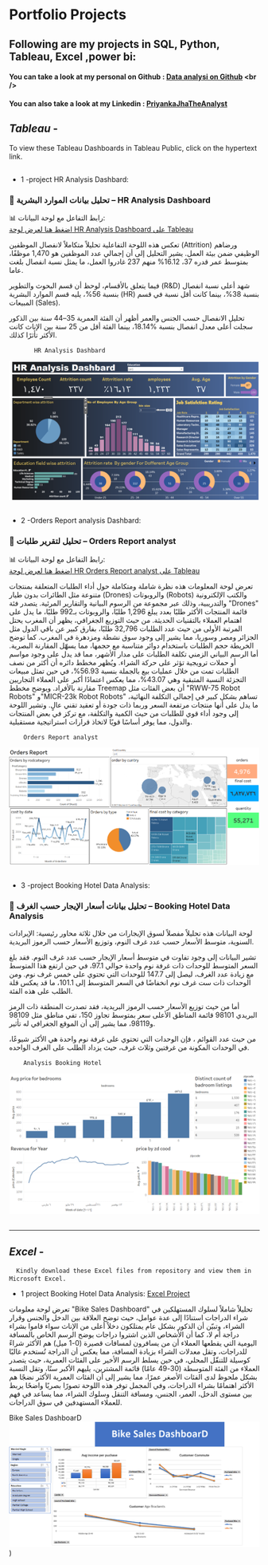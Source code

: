 # Portfolio Projects
## Following are my projects in SQL, Python, Tableau, Excel ,power bi: <br />
#### You can take a look at my personal on Github : [Data analysi on Github]([www.priyankajha24.wixsite.com/aboutme](https://github.com/raidaljabri/Data-Analysis.git)) <br />

#### You can also take a look at my Linkedin : [PriyankaJhaTheAnalyst](h) <br />

## *Tableau* - 

To view these Tableau Dashboards in Tableau Public, click on the hypertext link.
##

  - 1 -project HR Analysis Dashbard:

### 🔹 تحليل بيانات الموارد البشرية – HR Analysis Dashboard  

📊 رابط التفاعل مع لوحة البيانات:  
[اضغط هنا لعرض لوحة HR Analysis Dashboard على Tableau](https://public.tableau.com/views/HRAnalysisDashbard/HDanalysis?:language=en-US&:sid=&:redirect=auth&:display_count=n&:origin=viz_share_link)

تعكس هذه اللوحة التفاعلية تحليلاً متكاملاً لانفصال الموظفين (Attrition) ورضاهم الوظيفي ضمن بيئة العمل. يشير التحليل إلى أن إجمالي عدد الموظفين هو 1,470 موظفًا، منهم 237 غادروا العمل، ما يمثل نسبة انفصال بلغت ‎%16.12 ،بمتوسط عمر قدره 37 عاما.

فيما يتعلق بالأقسام، لوحظ أن قسم البحوث والتطوير (R&D) شهد أعلى نسبة انفصال بنسبة 56%، يليه قسم الموارد البشرية (HR) بنسبة 38%، بينما كانت أقل نسبة في قسم المبيعات (Sales). 

تحليل الانفصال حسب الجنس والعمر أظهر أن الفئة العمرية 35–44 سنة بين الذكور سجلت أعلى معدل انفصال بنسبة %18.14، بينما الفئة أقل من 25 سنة بين الإناث كانت الأكثر تأثرًا كذلك.


           HR Analysis Dashbard
![HR Analysis Dashbard](https://github.com/raidaljabri/Data-Analysis/blob/9569208f7534ca016980e519fff372b247a7f25f/photo/tableau/HR%20Analysis%20Dashbard.png)

##
##
 - 2 -Orders Report analysis Dashbard:

 ### 🔹 تحليل لتقرير طلبات – Orders Report analyst  

📊 رابط التفاعل مع لوحة البيانات:  
[اضغط هنا لعرض لوحة HR Orders Report analyst  على Tableau](https://public.tableau.com/shared/6MMJBK3S5?:display_count=n&:origin=viz_share_link)

تعرض لوحة المعلومات هذه نظرة شاملة ومتكاملة حول أداء الطلبات المتعلقة بمنتجات متنوعة مثل الطائرات بدون طيار (Drones) والروبوتات (Robots) والكتب الإلكترونية والتدريبية، وذلك عبر مجموعة من الرسوم البيانية والتقارير المرئية. يتصدر فئة "Drones" قائمة المنتجات الأكثر طلبًا بعدد يبلغ 1,296 طلبًا، والروبوتات بـ992 طلبًا، ما يدل على اهتمام العملاء بالتقنيات الحديثة.
من حيث التوزيع الجغرافي، يظهر أن المغرب يحتل المرتبة الأولى من حيث عدد الطلبات 32,796 طلبًا، بفارق كبير عن باقي الدول مثل الجزائر ومصر وسوريا، مما يشير إلى وجود سوق نشطة ومزدهرة في المغرب. كما توضح الخريطة حجم الطلبات باستخدام دوائر متناسبة مع حجمها، مما يسهّل المقارنة البصرية.
أما الرسم البياني الزمني تكلفة الطلبات على مدار الأشهر، مما قد يدل على وجود مواسم أو حملات ترويجية تؤثر على حركة الشراء. ويُظهر مخطط دائره أن أكثر من نصف الطلبات تمت من خلال عمليات بيع بالجملة بنسبة 56.93%، في حين تمثل مبيعات التجزئة النسبة المتبقية وهي 43.07%، مما يعكس اعتمادًا أكبر على العملاء التجاريين مقارنة بالأفراد.
ويوضح مخطط Treemap أن بعض الفئات مثل "RWW-75 Robot Robots" و"MICR-23k Robot Robots" تساهم بشكل كبير في إجمالي التكلفة النهائية، ما يدل على أنها منتجات مرتفعة السعر وربما ذات جودة أو تعقيد تقني عالٍ.
وتشير اللوحة إلى وجود أداء قوي للطلبات من حيث الكمية والتكلفة، مع تركز في بعض المنتجات والدول، مما يوفر أساسًا قويًا لاتخاذ قرارات استراتيجية مستقبلية.

        Orders Report analyst
![Orders Report analys](https://github.com/raidaljabri/Data-Analysis/blob/70cd1d041c0e077a7485b091731c4bbedf699d61/photo/tableau/Orders%20Report.png)
     
##
##
 - 3 -project Booking Hotel Data Analysis:
   
 ### 🔹  تحليل بيانات أسعار الإيجار حسب الغرف  –  Booking Hotel Data Analysis                                            

 لوحة البيانات هذه تحليلاً مفصلاً لسوق الإيجارات من خلال ثلاثة محاور رئيسية: الإيرادات السنوية، متوسط الأسعار حسب عدد غرف النوم، وتوزيع الأسعار حسب الرموز البريدية.

تشير البيانات إلى وجود تفاوت في متوسط أسعار الإيجار حسب عدد غرف النوم. فقد بلغ السعر المتوسط للوحدات ذات غرفة نوم واحدة حوالي 97.1، في حين ارتفع هذا المتوسط مع زيادة عدد الغرف، ليصل إلى 147.7 للوحدات التي تحتوي على خمس غرف نوم. ومن الوحدات ذات ست غرف نوم انخفاضًا في السعر المتوسط إلى 101.1، ما قد يعكس قلة الطلب على هذه الفئة.

أما من حيث توزيع الأسعار حسب الرموز البريدية، فقد تصدرت المنطقة ذات الرمز البريدي 98101 قائمة المناطق الأعلى سعر بمتوسط تجاوز 150، تفي مناطق مثل 98109 و98119، مما يشير إلى أن الموقع الجغرافي له تأثير.

من حيث عدد القوائم ، فإن الوحدات التي تحتوي على غرفة نوم واحدة هي الأكثر شيوعًا، في الوحدات المكونة من غرفتين وثلاث غرف، حيث يزداد الطلب على الغرف الواحده.

        Analysis Booking Hotel
![Booking Hotel](https://github.com/raidaljabri/Data-Analysis/blob/d035f993835951e289e862b91d0268fa2e0a1c91/photo/tableau/booking%20hoel.png?raw=true)

##
##

---------------------------------------------------------------------------------------------------------------------------------------------------------------------------------------------------------------------


## *Excel* -

      Kindly download these Excel files from repository and view them in Microsoft Excel.

 - 1 project Booking Hotel Data Analysis: [Excel Project](https://github.com/raidaljabri/Data-Analysis/blob/a63cbecac858205601ce194da666cd0a9c6a2a2c/Excel%20Project%20.xlsx)
   
تعرض لوحة معلومات "Bike Sales Dashboard" تحليلاً شاملاً لسلوك المستهلكين في شراء الدراجات استنادًا إلى عدة عوامل، حيث توضح العلاقة بين الدخل والجنس وقرار الشراء، وتبيّن أن الذكور بشكل عام يمتلكون دخلاً أعلى من الإناث سواء قاموا بشراء دراجة أم لا، كما أن الأشخاص الذين اشتروا دراجات
يوضح الرسم الخاص بالمسافة اليومية التي يقطعها العملاء أن من يسافرون لمسافات قصيرة (0-1 ميل) هم الأكثر شراءً للدراجات، وتقل معدلات الشراء بزيادة المسافة، مما يعكس أن الدراجة تُستخدم غالبًا كوسيلة للتنقّل المحلي، في حين يسلط الرسم الأخير على الفئات العمرية، حيث يتصدر العملاء من الفئة المتوسطة
(30-49 عامًا) قائمة المشترين، يليهم الأكبر سنًا، وتقل النسبة بشكل ملحوظ لدى الفئات الأصغر عمرًا، مما يشير إلى أن الفئات العمرية الأكثر نضجًا هم الأكثر اهتمامًا بشراء الدراجات، وفي المجمل توفر هذه اللوحة تصورًا بصريًا واضحًا يربط بين مستوى الدخل، العمر، الجنس، ومسافة التنقل وسلوك الشراء، مما يساعد في فهم للعملاء المستهدفين في سوق الدراجات.

 Bike Sales DashboarD
![Bike Sales DashboarD](https://github.com/raidaljabri/Data-Analysis/blob/77a9963586aad7e4638c150db02c6be149a9ce8c/photo/Excel/Bike%20Sales%20Dashboard.png))

